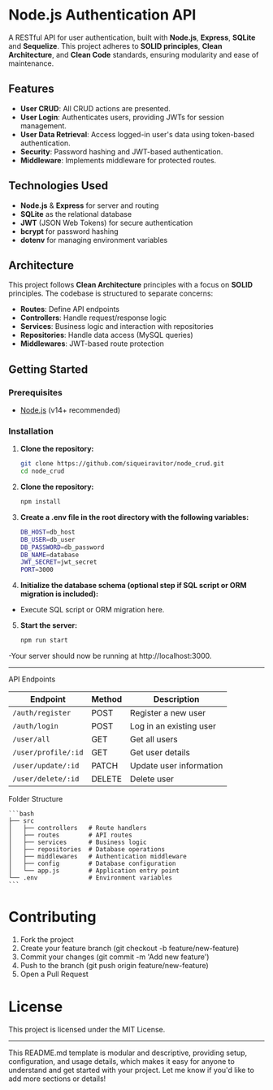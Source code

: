 # Node.js Authentication API

A RESTful API for user authentication, built with **Node.js**, **Express**, **SQLite** and **Sequelize**. This project adheres to **SOLID principles**, **Clean Architecture**, and **Clean Code** standards, ensuring modularity and ease of maintenance.

## Features

- **User CRUD**: All CRUD actions are presented.
- **User Login**: Authenticates users, providing JWTs for session management.
- **User Data Retrieval**: Access logged-in user's data using token-based authentication.
- **Security**: Password hashing and JWT-based authentication.
- **Middleware**: Implements middleware for protected routes.

## Technologies Used

- **Node.js** & **Express** for server and routing
- **SQLite** as the relational database
- **JWT** (JSON Web Tokens) for secure authentication
- **bcrypt** for password hashing
- **dotenv** for managing environment variables

## Architecture

This project follows **Clean Architecture** principles with a focus on **SOLID** principles. The codebase is structured to separate concerns:

- **Routes**: Define API endpoints
- **Controllers**: Handle request/response logic
- **Services**: Business logic and interaction with repositories
- **Repositories**: Handle data access (MySQL queries)
- **Middlewares**: JWT-based route protection

## Getting Started

### Prerequisites

- [Node.js](https://nodejs.org/) (v14+ recommended)

### Installation

1. **Clone the repository:**
   ```bash
   git clone https://github.com/siqueiravitor/node_crud.git
   cd node_crud

2. **Clone the repository:**
    ```bash
    npm install

3. **Create a .env file in the root directory with the following variables:**
    ```bash
    DB_HOST=db_host
    DB_USER=db_user
    DB_PASSWORD=db_password
    DB_NAME=database
    JWT_SECRET=jwt_secret
    PORT=3000

4. **Initialize the database schema (optional step if SQL script or ORM migration is included):**
- Execute SQL script or ORM migration here.

5. **Start the server:**

    ```bash
    npm run start

-Your server should now be running at http://localhost:3000.

---

API Endpoints

| Endpoint             | Method  | Description             |
| -------------------- | ------- | ----------------------- |
| `/auth/register`     |  POST   | Register a new user     |
| `/auth/login`        |  POST   | Log in an existing user |
| `/user/all`          |  GET    | Get all users           |
| `/user/profile/:id`  |  GET    | Get user details        |
| `/user/update/:id`   |  PATCH  | Update user information |
| `/user/delete/:id`   |  DELETE | Delete user             |

Folder Structure

    ```bash
    ├── src
    │   ├── controllers   # Route handlers
    │   ├── routes        # API routes
    │   ├── services      # Business logic
    │   ├── repositories  # Database operations
    │   ├── middlewares   # Authentication middleware
    │   ├── config        # Database configuration
    │   └── app.js        # Application entry point
    └── .env              # Environment variables
    ```

# Contributing
1. Fork the project
2. Create your feature branch (git checkout -b feature/new-feature)
3. Commit your changes (git commit -m 'Add new feature')
4. Push to the branch (git push origin feature/new-feature)
4. Open a Pull Request

# License
This project is licensed under the MIT License.


---

This README.md template is modular and descriptive, providing setup, configuration, and usage details, which makes it easy for anyone to understand and get started with your project. Let me know if you'd like to add more sections or details!